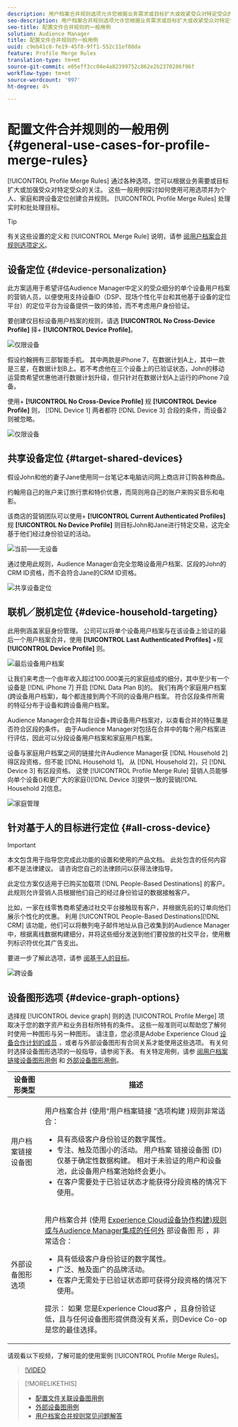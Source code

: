 ```yaml
---
description: 用户档案合并规则选项允许您根据业务需求或目标扩大或收紧受众对特定受众的关注。 这些一般用例探讨如何使用可用选项并为个人、家庭和跨设备定位创建合并规则。
seo-description: 用户档案合并规则选项允许您根据业务需求或目标扩大或收紧受众对特定受众的关注。 这些一般用例探讨如何使用可用选项并为个人、家庭和跨设备定位创建合并规则。
seo-title: 配置文件合并规则的一般用例
solution: Audience Manager
title: 配置文件合并规则的一般用例
uuid: c9eb41c8-fe19-45f8-9ff1-552c11ef08da
feature: Profile Merge Rules
translation-type: tm+mt
source-git-commit: e05eff3cc04e4a82399752c862e2b2370286f96f
workflow-type: tm+mt
source-wordcount: '997'
ht-degree: 4%

---
```



# 配置文件合并规则的一般用例 {#general-use-cases-for-profile-merge-rules}

[!UICONTROL Profile Merge Rules] 通过各种选项，您可以根据业务需要或目标扩大或加强受众对特定受众的关注。 这些一般用例探讨如何使用可用选项并为个人、家庭和跨设备定位创建合并规则。 [!UICONTROL Profile Merge Rules] 处理实时和批处理目标。

>[!TIP]
>
>有关这些设置的定义和 [!UICONTROL Merge Rule] 说明，请参 [阅用户档案合并规则选项定义](merge-rule-definitions.md)。

## 设备定位 {#device-personalization}

此方案适用于希望评估Audience Manager中定义的受众细分的单个设备用户档案的营销人员，以便使用支持设备ID（DSP、现场个性化平台和其他基于设备的定位平台）的定位平台为设备提供一致的体验，而不考虑用户身份验证。

要创建仅目标设备用户档案的规则，请选 **[!UICONTROL No Cross-Device Profile]** 择+ **[!UICONTROL Device Profile]**。

![仅限设备](assets/device-only.png)

假设约翰拥有三部智能手机。 其中两款是iPhone 7，在数据计划A上，其中一款是三星，在数据计划B上。若不考虑他在三个设备上的已验证状态，John的移动运营商希望优惠他进行数据计划升级，但只针对在数据计划A上运行的iPhone 7设备。

使用+ **[!UICONTROL No Cross-Device Profile]** 规 **[!UICONTROL Device Profile]** 则， [!DNL Device 1] 两者都符 [!DNL Device 3] 合段的条件，而设备2则被忽略。

![仅限设备](assets/device-management.png)

## 共享设备定位 {#target-shared-devices}

假设John和他的妻子Jane使用同一台笔记本电脑访问网上商店并订购各种商品。

约翰用自己的账户来订旅行票和特价优惠，而简则用自己的账户来购买音乐和电影。

该商店的营销团队可以使用+ **[!UICONTROL Current Authenticated Profiles]** 规 **[!UICONTROL No Device Profile]** 则目标John和Jane进行特定交易，这完全基于他们经过身份验证的活动。

![当前——无设备](assets/current-no-device.png)

通过使用此规则，Audience Manager会完全忽略设备用户档案、区段的John的CRM ID资格，而不会符合Jane的CRM ID资格。

![共享设备定位](assets/shared-device-targeting.png)

## 联机／脱机定位 {#device-household-targeting}

此用例涵盖家庭身份管理。 公司可以将单个设备用户档案与在该设备上验证的最后一个用户档案合并，使用 **[!UICONTROL Last Authenticated Profiles]** +规 **[!UICONTROL Device Profile]** 则。

![最后设备用户档案](assets/last-device-profile.png)

让我们来考虑一个由年收入超过100.000美元的家庭组成的细分，其中至少有一个设备是 [!DNL iPhone 7] 开启 [!DNL Data Plan B]的。 我们有两个家庭用户档案(跨设备用户档案)，每个都连接到两个不同的设备用户档案。 符合区段条件所需的特征分布于设备和跨设备用户档案。

Audience Manager会合并每台设备+跨设备用户档案对，以查看合并的特征集是否符合区段的条件。 由于Audience Manager对包括在合并中的每个用户档案进行评估，因此可以分段设备用户档案和家庭用户档案。

设备与家庭用户档案之间的链接允许Audience Manager获 [!DNL Household 2] 得区段资格，但不能 [!DNL Household 1]。 从 [!DNL Household 2]，只 [!DNL Device 3] 有区段资格。 这使 [!UICONTROL Profile Merge Rule] 营销人员能够向单个设备()和更广大的家庭()[!DNL Device 3]提供一致的营销[!DNL Household 2]信息。

![家庭管理](assets/household-management.png)

## 针对基于人的目标进行定位 {#all-cross-device}

>[!IMPORTANT]
>
>本文包含用于指导您完成此功能的设置和使用的产品文档。 此处包含的任何内容都不是法律建议。 请咨询您自己的法律顾问以获得法律指导。

此定位方案仅适用于已购买加载项 [!DNL People-Based Destinations] 的客户。 此规则允许营销人员根据他们自己的经过身份验证的数据接触客户。

比如，一家在线零售商希望通过社交平台接触现有客户，并根据先前的订单向他们展示个性化的优惠。 利用 [!UICONTROL People-Based Destinations][!DNL CRM] 该功能，他们可以将散列电子邮件地址从自己收集到的Audience Manager中，根据离线数据构建细分，并将这些细分发送到他们要投放的社交平台，使用散列标识符优化其广告支出。

要进一步了解此选项，请参 [阅基于人的目标](../destinations/people-based-destinations-overview.md)。

![跨设备](assets/all-cross-device.png)

## 设备图形选项 {#device-graph-options}

选择规 [!UICONTROL device graph] 则的选 [!UICONTROL Profile Merge] 项取决于您的数字资产和业务目标所特有的条件。 这些一般准则可以帮助您了解何时使用一种图形与另一种图形。 请注意，您必须是Adobe Experience Cloud [设备合作计划的成员](https://docs.adobe.com/content/help/zh-Hans/device-co-op/using/home.html) ，或者与外部设备图形有合同关系才能使用这些选项。 有关何时选择设备图形选项的一般指导，请参阅下表。 有关特定用例，请参 [阅用户档案链接设备图形用例](profile-link-use-case.md) 和 [外部设备图形用例](external-graph-use-cases.md)。

<table id="table_66D9152D4FF040A186003272D456625D"> 
 <thead> 
  <tr> 
   <th colname="col1" class="entry"> 设备图形类型 </th> 
   <th colname="col2" class="entry"> 描述 </th> 
  </tr>
 </thead>
 <tbody> 
  <tr> 
   <td colname="col1"> <p><span class="wintitle"> 用户档案链接设备图</span> </p> </td> 
   <td colname="col2"> <p><span class="wintitle"> 用户档案合并</span> (使用“用户档案链接 <span class="wintitle"> ”选项构建</span> )规则非常适合： </p> <p> 
     <ul id="ul_FF44FA894BB2448887C8EDA9C8407EF9"> 
      <li id="li_E22505210C664FE6A9AA7C61244B36DA">具有高级客户身份验证的数字属性。 </li> 
      <li id="li_BE7112EE611E4DEB95B5C0A2852BFA97">专注、触及范围小的活动。 用户档案 <span class="wintitle"> 链接设备图</span> (D)仅基于确定性数据构建。 相对于未验证的用户和设备池，此设备用户档案池始终会更小。 </li> 
      <li id="li_5FD9E936A72A4EFE80E694FA2E08E385">在客户需要处于已验证状态才能获得分段资格的情况下使用。 </li> 
     </ul> </p> </td> 
  </tr> 
  <tr> 
   <td colname="col1"> <p>外部设备图形选项 </p> </td> 
   <td colname="col2"> <p><span class="wintitle"> 用户档案合并</span> (使用 <a href="https://docs.adobe.com/content/help/en/device-co-op/using/about/overview.html" format="https" scope="external"> Experience Cloud设备协作构建)规则或与Audience Manager集成的任何外</a> 部设备图 <span class="keyword"> 形</span> ，非常适合： </p> <p> 
     <ul id="ul_D76D773988604A619FA4A3BF37F910F0"> 
      <li id="li_969A0755A9E34CBEB2F7331C137B9A26">具有低级客户身份验证的数字属性。 </li> 
      <li id="li_AC78C8B4AD5340FFAC44FE851096C6A6">广泛、触及面广的品牌活动。 </li> 
      <li id="li_14AEC54CE34440889A3A36324EC6F497">在客户无需处于已验证状态即可获得分段资格的情况下使用。 </li> 
     </ul> </p> <p> <p>提示： 如果 <span class="keyword"> 您是Experience Cloud客户</span><span class="keyword"></span> ，且身份验证低，且与任何设备图形提供商没有关系，则Device Co-op是您的最佳选择。 </p> </p> </td> 
  </tr> 
 </tbody> 
</table>

请观看以下视频，了解可能的使用案例 [!UICONTROL Profile Merge Rules]。

>[!VIDEO](https://video.tv.adobe.com/v/28975/)

>[!MORELIKETHIS]
>
>* [配置文件关联设备图用例](profile-link-use-case.md)
>* [外部设备图用例](external-graph-use-cases.md)
>* [用户档案合并规则常见问题解答](../../faq/faq-profile-merge.md)

